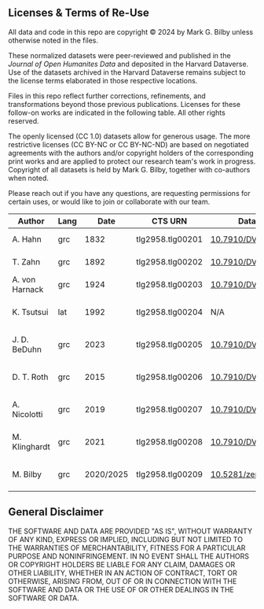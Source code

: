 ## Licenses & Terms of Re-Use

All data and code in this repo are copyright © 2024 by Mark G. Bilby unless otherwise noted in the files.

These normalized datasets were peer-reviewed and published in the *Journal of Open Humanites Data* and deposited in the Harvard Dataverse. Use of the datasets archived in the Harvard Dataverse remains subject to the license terms elaborated in those respective locations.

Files in this repo reflect further corrections, refinements, and transformations beyond those previous publications. Licenses for these follow-on works are indicated in the following table. All other rights reserved.

The openly licensed (CC 1.0) datasets allow for generous usage. The more restrictive licenses (CC BY-NC or CC BY-NC-ND) are based on negotiated agreements with the authors and/or copyright holders of the corresponding print works and are applied to protect our research team's work in progress. Copyright of all datasets is held by Mark G. Bilby, together with co-authors when noted. 

Please reach out if you have any questions, are requesting permissions for certain uses, or would like to join or collaborate with our team.

| Author               | Lang | Date      | CTS URN           | Dataset DOI                                           | License       |
|-----------------------|-----------|------------|------------------|--------------------------------------------------|----------------------------|
| A. Hahn              | grc  | 1832      | tlg2958.tlg00201  | [10.7910/DVN/BYNHX6](https://doi.org/10.7910/DVN/BYNHX6) | CC0 1.0       |
| T. Zahn            | grc  | 1892      | tlg2958.tlg00202  | [10.7910/DVN/BYNHX6](https://doi.org/10.7910/DVN/BYNHX6) | CC0 1.0       |
| A. von Harnack       | grc  | 1924      | tlg2958.tlg00203  | [10.7910/DVN/5TEA5A](https://doi.org/10.7910/DVN/5TEA5A) | CC0 1.0       |
| K. Tsutsui           | lat  | 1992      | tlg2958.tlg00204  | N/A                                                 | CC BY-NC-ND 4.0 |
| J. D. BeDuhn         | grc  | 2023      | tlg2958.tlg00205  | [10.7910/DVN/UQVGW6](https://doi.org/10.7910/DVN/UQVGW6) | CC BY-NC-ND 4.0 |
| D. T. Roth          | grc  | 2015      | tlg2958.tlg00206  | [10.7910/DVN/BYPOOR](https://doi.org/10.7910/DVN/BYPOOR) | CC BY-NC-ND 4.0 |
| A. Nicolotti         | grc  | 2019      | tlg2958.tlg00207  | [10.7910/DVN/JGL7LB](https://doi.org/10.7910/DVN/JGL7LB) | CC BY-NC-ND 4.0 |
| M. Klinghardt        | grc  | 2021      | tlg2958.tlg00208  | [10.7910/DVN/BVEOEX](https://doi.org/10.7910/DVN/BVEOEX) | CC BY-NC-ND 4.0 |
| M. Bilby        | grc  | 2020/2025      | tlg2958.tlg00209  | [10.5281/zenodo.3927056](https://doi.org/10.5281/zenodo.3927056) | CC BY-NC-ND 4.0 |

## General Disclaimer

THE SOFTWARE AND DATA ARE PROVIDED "AS IS", WITHOUT WARRANTY OF ANY KIND, EXPRESS OR IMPLIED, INCLUDING BUT NOT LIMITED TO THE WARRANTIES OF MERCHANTABILITY, FITNESS FOR A PARTICULAR PURPOSE AND NONINFRINGEMENT. IN NO EVENT SHALL THE AUTHORS OR COPYRIGHT HOLDERS BE LIABLE FOR ANY CLAIM, DAMAGES OR OTHER LIABILITY, WHETHER IN AN ACTION OF CONTRACT, TORT OR OTHERWISE, ARISING FROM, OUT OF OR IN CONNECTION WITH THE SOFTWARE AND DATA OR THE USE OF OR OTHER DEALINGS IN THE SOFTWARE OR DATA.
